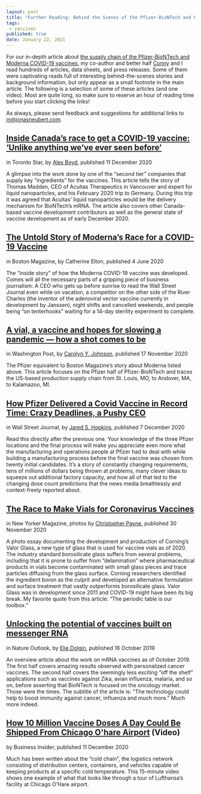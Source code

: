 ```yaml
---
layout: post
title: "Further Reading: Behind the Scenes of the Pfizer-BioNTech and Moderna Supply Chains"
tags:
 - vaccines
published: true
date: January 22, 2021
---
```



For our in-depth article about [the supply chain of the Pfizer-BioNTech and Moderna COVID-19 vaccines](https://blog.jonasneubert.com/2021/01/10/exploring-the-supply-chain-of-the-pfizer-biontech-and-moderna-covid-19-vaccines/), my co-author and better half [Conny](https://www.linkedin.com/in/cornelia-scheitz/) and I read hundreds of articles, data sheets, and press releases. Some of them were captivating reads full of interesting behind-the-scenes stories and background information, but only appear as  a small footnote in the main article. The following is a selection of some of these articles (and one video). Most are quite long, so make sure to reserve an hour of reading time before you start clicking the links!

As always, please send feedback and suggestions for additional links to [jn@jonasneubert.com](mailto:jn@jonasneubert.com).


## [Inside Canada’s race to get a COVID-19 vaccine: ‘Unlike anything we’ve ever seen before’](https://www.thestar.com/news/canada/2020/12/12/inside-canadas-race-to-get-a-covid-19-vaccine-unlike-anything-weve-ever-seen-before.html)

in Toronto Star, by [Alex Boyd](https://twitter.com/alex_n_boyd), published 11 December 2020

A glimpse into the work done by one of the “second tier” companies that supply key “ingredients” for the vaccines. This article tells the story of Thomas Madden, CEO of Acuitas Therapeutics in Vancouver and expert for liquid nanoparticles, and his February 2020 trip to Germany. During this trip it was agreed that Acuitas’ liquid nanoparticles would be the delivery mechanism for BioNTech’s mRNA. The article also covers other Canada-based vaccine development contributors as well as the general state of vaccine development as of early December 2020.


## [The Untold Story of Moderna’s Race for a COVID-19 Vaccine](https://www.bostonmagazine.com/health/2020/06/04/moderna-coronavirus-vaccine/)

in Boston Magazine, by Catherine Elton, published 4 June 2020

The “inside story” of how the Moderna COVID-19 vaccine was developed. Comes will all the necessary parts of a gripping piece of business journalism: A CEO who gets up before sunrise to read the Wall Street Journal even while on vacation, a competitor on the other side of the River Charles (the inventor of the adenoviral vector vaccine currently in development by Janssen), night shifts and cancelled weekends, and people being “on tenterhooks” waiting for a 14-day sterility experiment to complete.


## [A vial, a vaccine and hopes for slowing a pandemic — how a shot comes to be](https://www.washingtonpost.com/health/2020/11/17/coronavirus-vaccine-manufacturing/)

in Washington Post, by [Carolyn Y. Johnson](https://twitter.com/@carolynyjohnson), published 17 November 2020

The Pfizer equivalent to Boston Magazine’s story about Moderna listed above. This article focuses on the Pfizer half of Pfizer-BioNTech and traces the US-based production supply chain from St. Louis, MO, to Andover, MA, to Kalamazoo, MI.


## [How Pfizer Delivered a Covid Vaccine in Record Time: Crazy Deadlines, a Pushy CEO](https://www.wsj.com/articles/how-pfizer-delivered-a-covid-vaccine-in-record-time-crazy-deadlines-a-pushy-ceo-11607740483)

in Wall Street Journal, by [Jared S. Hopkins](https://twitter.com/jaredshopkins), published 7 December 2020

Read this directly after the previous one. Your knowledge of the three Pfizer locations and the final process will make you appreciate even more what the manufacturing and operations people at Pfizer had to deal with while building a manufacturing process before the final vaccine was chosen from twenty initial candidates. It’s a story of constantly changing requirements, tens of millions of dollars being thrown at problems, many clever ideas to squeeze out additional factory capacity, and how all of that led to the changing dose count predictions that the news media breathlessly and context-freely reported about.


## [The Race to Make Vials for Coronavirus Vaccines](https://www.newyorker.com/magazine/2020/12/07/the-race-to-make-vials-for-coronavirus-vaccines)

in New Yorker Magazine, photos by [Christopher Payne](https://www.chrispaynephoto.com), published 30 November 2020

A photo essay documenting the development and production of Corning’s Valor Glass, a new type of glass that is used for vaccine vials as of 2020. The industry standard borosilicate glass suffers from several problems, including that it is prone to suffer from “delamination” where pharmaceutical products in vials become contaminated with small glass pieces and trace particles diffusing from the glass surface. Corning researchers identified the ingredient boron as the culprit and developed an alternative formulation and surface treatment that vastly outperforms borosilicate glass. Valor Glass was in development since 2011 and COVID-19 might have been its big break. My favorite quote from this article: “The periodic table is our toolbox.”


## [Unlocking the potential of vaccines built on messenger RNA](https://www.nature.com/articles/d41586-019-03072-8)

in Nature Outlook, by [Elie Dolgin](https://twitter.com/ElieDolgin), published 16 October 2019

An overview article about the work on mRNA vaccines as of October 2019. The first half covers amazing results observed with personalized cancer vaccines. The second half covers the seemingly less exciting “off the shelf” applications such as vaccines against Zika, avian influenza, malaria, and so on, before asserting that BioNTech is focused on the oncology market. Those were the times. The subtitle of the article is: "The technology could help to boost immunity against cancer, influenza and much more." Much more indeed.


## [How 10 Million Vaccine Doses A Day Could Be Shipped From Chicago O'hare Airport](https://www.youtube.com/watch?v=xGkwu3TxuoE) (Video)

by Business Insider, published 11 December 2020

Much has been written about the “cold chain”, the logistics network consisting of distribution centers, containers, and vehicles capable of keeping products at a specific cold temperature. This 15-minute video shows one example of what that looks like through a tour of Lufthansa’s facility at Chicago O’Hare airport.
